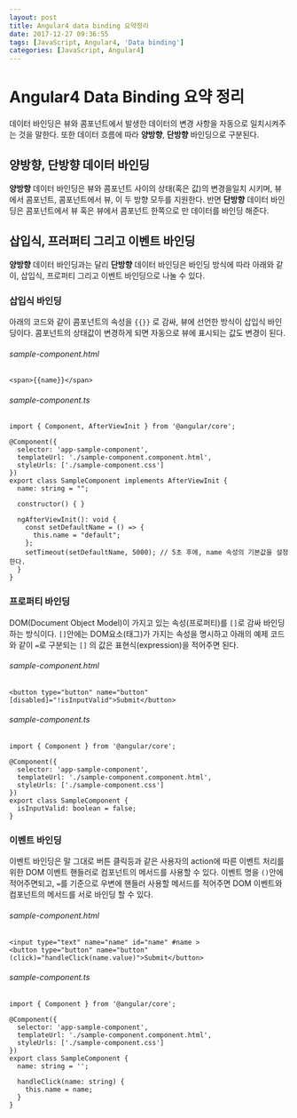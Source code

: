 ```yaml
---
layout: post
title: Angular4 data binding 요약정리
date: 2017-12-27 09:36:55
tags: [JavaScript, Angular4, 'Data binding']
categories: [JavaScript, Angular4]
---
```


# Angular4 Data Binding 요약 정리
데이터 바인딩은 뷰와 콤포넌트에서 발생한 데이터의 변경 사항을 자동으로 일치시켜주는 것을 말한다.
또한 데이터 흐름에 따라 **양방향**, **단방향** 바인딩으로 구분된다.

## 양방향, 단방향 데이터 바인딩
**양방향** 데이터 바인딩은 뷰와 콤포넌트 사이의 상태(혹은 값)의 변경을일치 시키며, 뷰에서 콤포넌트, 콤포넌트에서 뷰, 이 두 방향 모두를 지원한다.
반면 **단방향** 데이터 바인딩은 콤포넌트에서 뷰 혹은 뷰에서 콤포넌트 한쪽으로 만 데이터를 바인딩 해준다.

## 삽입식, 프러퍼티 그리고 이벤트 바인딩
**양방향** 데이터 바인딩과는 달리 **단방향** 데이터 바인딩은 바인딩 방식에 따라 아래와 같이, 삽입식, 프로퍼티 그리고 이벤트 바인딩으로 나눌 수 있다.

### 삽입식 바인딩
아래의 코드와 같이 콤포넌트의 속성을 ```{{}}``` 로 감싸, 뷰에 선언한 방식이 삽입식 바인딩이다. 콤포넌트의 상태값이 변경하게 되면 자동으로 뷰에 표시되는 값도 변경이 된다.

###### sample-component.html
```
<span>{{name}}</span>
```

###### sample-component.ts

```
import { Component, AfterViewInit } from '@angular/core';

@Component({
  selector: 'app-sample-component',
  templateUrl: './sample-component.component.html',
  styleUrls: ['./sample-component.css']
})
export class SampleComponent implements AfterViewInit {
  name: string = "";

  constructor() { }

  ngAfterViewInit(): void {
    const setDefaultName = () => {
      this.name = "default";
    };
    setTimeout(setDefaultName, 5000); // 5초 후에, name 속성의 기본값을 설정한다.
  }
}

```

### 프로퍼티 바인딩
DOM(Document Object Model)이 가지고 있는 속성(프로퍼티)를 ```[]```로 감싸 바인딩하는 방식이다. ```[]```안에는 DOM요소(태그)가 가지는 속성을 명시하고 아래의 예제 코드와 같이 ```=```로 구분되는  ```[]``` 의 값은 표현식(expression)을 적어주면 된다.

###### sample-component.html
```
<button type="button" name="button" [disabled]="!isInputValid">Submit</button>
```

###### sample-component.ts

```
import { Component } from '@angular/core';

@Component({
  selector: 'app-sample-component',
  templateUrl: './sample-component.component.html',
  styleUrls: ['./sample-component.css']
})
export class SampleComponent {
  isInputValid: boolean = false;
}

```

### 이벤트 바인딩
이벤트 바인딩은 말 그대로 버튼 클릭등과 같은 사용자의 action에 따른 이벤트 처리를 위한 DOM 이벤트 핸들러로 컴포넌트의 메서드를 사용할 수 있다.
이벤트 명을 ```()```안에 적어주면되고, ```=```를 기준으로 우변에 핸들러 사용할 메서드를 적어주면 DOM 이벤트와 컴포넌트의 메서드를 서로 바인딩 할 수 있다.

###### sample-component.html
```
<input type="text" name="name" id="name" #name >
<button type="button" name="button" (click)="handleClick(name.value)">Submit</button>
```

###### sample-component.ts

```
import { Component } from '@angular/core';

@Component({
  selector: 'app-sample-component',
  templateUrl: './sample-component.component.html',
  styleUrls: ['./sample-component.css']
})
export class SampleComponent {
  name: string = '';
  
  handleClick(name: string) {
    this.name = name;
  }
}

```

